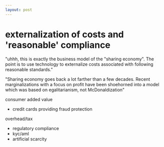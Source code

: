 ```yaml
---
layout: post
---
```


# externalization of costs and 'reasonable' compliance
"uhhh, this is exactly the business model of the "sharing economy". The point is to use technology to externalize costs associated with following reasonable standards."

"Sharing economy goes back a lot farther than a few decades.
Recent marginalizations with a focus on profit have been shoehorned into a model which was based on egalitarianism, not McDonaldization"

consumer added value

+ credit cards providing fraud protection

overhead/tax
+ regulatory compliance
+ kyc/aml
+ artificial scarcity



